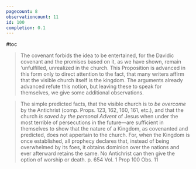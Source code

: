 ```yaml
---
pagecount: 8
observationcount: 11
id: 100
completion: 0.1
---
```

#toc

>The covenant forbids the idea to be entertained, for the Davidic covenant and the promises based on it, as we have shown, remain ‘unfulfilled, unrealized in the church. This Proposition is advanced in this form only to direct attention to the fact, that many writers affirm that the visible church itself is the kingdom. The arguments already advanced refute this notion, but leaving these to speak for themselves, we give some additional observations.



>The simple predicted facts, that the visible church is to *be overcome* by the Antichrist (comp. Props. 123, 162, 160, 161, etc.), and that the church *is saved by the personal Advent* of Jesus when under the most terrible of persecutions in the future—are sufficient in themselves to show that the nature of a Kingdom, as covenanted and predicted, does not appertain to the church. For, when the Kingdom is once established, all prophecy declares that, instead of being overwhelmed by its foes, it obtains dominion over the nations and ever afterward retains the same. No Antichrist can then give the option of worship or death.
>p. 654 Vol. 1 Prop 100 Obs. 11

